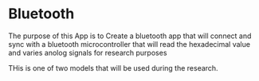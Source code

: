 # Bluetooth

The purpose of this App is to Create a bluetooth app that will connect and sync with a bluetooth microcontroller that will 
read the hexadecimal value and varies anolog signals for research purposes

THis is one of two models that will be used during the research.
